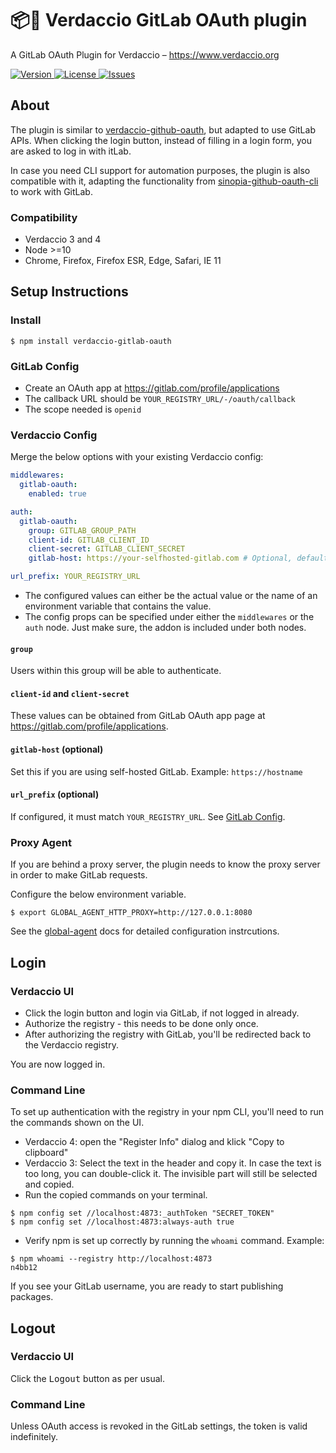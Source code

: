 # 📦🔐 Verdaccio GitLab OAuth plugin

A GitLab OAuth Plugin for Verdaccio – <a href="https://www.verdaccio.org">https://www.verdaccio.org</a>

<a href="https://www.npmjs.com/package/verdaccio-gitlab-oauth">
  <img alt="Version" src="https://flat.badgen.net/npm/v/verdaccio-gitlab-oauth?icon=npm">
</a>
<a href="https://raw.githubusercontent.com/bizneo/verdaccio-gitlab-oauth/master/LICENSE">
  <img alt="License" src="https://flat.badgen.net/github/license/bizneo/verdaccio-gitlab-oauth?icon=github">
</a>
<a href="https://github.com/bizneo/verdaccio-gitlab-oauth/issues/new/choose">
  <img alt="Issues" src="https://flat.badgen.net/badge/github/create issue/pink?icon=github">
</a>

## About

The plugin is similar to [verdaccio-github-oauth](https://github.com/n4bb12/verdaccio-github-oauth), but adapted to use GitLab APIs. When clicking the login button, instead of filling in a login form, you are asked to log in with itLab.

In case you need CLI support for automation purposes, the plugin is also compatible with it, adapting the functionality from [sinopia-github-oauth-cli](https://github.com/soundtrackyourbrand/sinopia-github-oauth-cli) to work with GitLab.

### Compatibility

- Verdaccio 3 and 4
- Node >=10
- Chrome, Firefox, Firefox ESR, Edge, Safari, IE 11

## Setup Instructions

### Install

```
$ npm install verdaccio-gitlab-oauth
```

### GitLab Config

- Create an OAuth app at https://gitlab.com/profile/applications
- The callback URL should be `YOUR_REGISTRY_URL/-/oauth/callback`
- The scope needed is `openid`

### Verdaccio Config

Merge the below options with your existing Verdaccio config:

```yml
middlewares:
  gitlab-oauth:
    enabled: true

auth:
  gitlab-oauth:
    group: GITLAB_GROUP_PATH
    client-id: GITLAB_CLIENT_ID
    client-secret: GITLAB_CLIENT_SECRET
    gitlab-host: https://your-selfhosted-gitlab.com # Optional, default points to gitlab.com

url_prefix: YOUR_REGISTRY_URL
```

- The configured values can either be the actual value or the name of an environment variable that contains the value.
- The config props can be specified under either the `middlewares` or the `auth` node. Just make sure, the addon is included under both nodes.

#### `group`

Users within this group will be able to authenticate.

#### `client-id` and `client-secret`

These values can be obtained from GitLab OAuth app page at https://gitlab.com/profile/applications.

#### `gitlab-host` (optional)

Set this if you are using self-hosted GitLab. Example: `https://hostname`

#### `url_prefix` (optional)

If configured, it must match `YOUR_REGISTRY_URL`. See [GitLab Config](#GitLab-Config).

### Proxy Agent

If you are behind a proxy server, the plugin needs to know the proxy server in order to make GitLab requests.

Configure the below environment variable.

```
$ export GLOBAL_AGENT_HTTP_PROXY=http://127.0.0.1:8080
```

See the [global-agent](https://github.com/gajus/global-agent#environment-variables) docs for detailed configuration instrcutions.

## Login

### Verdaccio UI

- Click the login button and login via GitLab, if not logged in already.
- Authorize the registry - this needs to be done only once.
- After authorizing the registry with GitLab, you'll be redirected back to the Verdaccio registry.

You are now logged in.

### Command Line

To set up authentication with the registry in your npm CLI, you'll need to run the commands shown on the UI.

- Verdaccio 4: open the "Register Info" dialog and klick "Copy to clipboard"
- Verdaccio 3: Select the text in the header and copy it. In case the text is too long, you can double-click it. The invisible part will still be selected and copied.
- Run the copied commands on your terminal.

```
$ npm config set //localhost:4873:_authToken "SECRET_TOKEN"
$ npm config set //localhost:4873:always-auth true
```

- Verify npm is set up correctly by running the `whoami` command. Example:

```
$ npm whoami --registry http://localhost:4873
n4bb12
```

If you see your GitLab username, you are ready to start publishing packages.

## Logout

### Verdaccio UI

Click the <kbd>Logout</kbd> button as per usual.

### Command Line

Unless OAuth access is revoked in the GitLab settings, the token is valid indefinitely.
